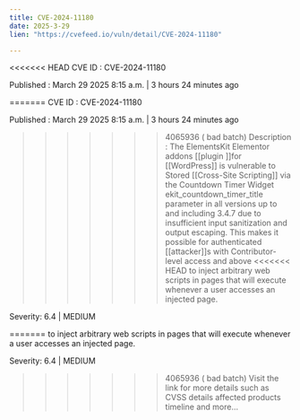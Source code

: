 ```yaml
---
title: CVE-2024-11180
date: 2025-3-29
lien: "https://cvefeed.io/vuln/detail/CVE-2024-11180"

---
```


<<<<<<< HEAD
CVE ID : CVE-2024-11180

Published :  March 29
2025
8:15 a.m. | 3 hours
24 minutes ago

=======
CVE ID : CVE-2024-11180

Published :  March 29
2025
8:15 a.m. | 3 hours
24 minutes ago

>>>>>>> 4065936 ( bad batch)
Description : The ElementsKit Elementor addons [[plugin ]]for [[WordPress]] is vulnerable to Stored [[Cross-Site Scripting]] via the Countdown Timer Widget ekit_countdown_timer_title parameter in all versions up to
and including
3.4.7 due to insufficient input sanitization and output escaping. This makes it possible for authenticated [[attacker]]s
with Contributor-level access and above
<<<<<<< HEAD
to inject arbitrary web scripts in pages that will execute whenever a user accesses an injected page.

Severity: 6.4 | MEDIUM

=======
to inject arbitrary web scripts in pages that will execute whenever a user accesses an injected page.

Severity: 6.4 | MEDIUM

>>>>>>> 4065936 ( bad batch)
Visit the link for more details
such as CVSS details
affected products
timeline
and more...
